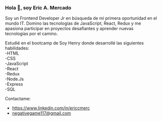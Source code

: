 ### Hola 👋, soy Eric A. Mercado 
  Soy un Frontend Developer Jr en búsqueda de mi primera oportunidad en el mundo IT. 
  Domino las tecnologías de JavaScript, React, Redux y me apasiona participar en proyectos desafiantes y aprender nuevas tecnologías por el camino. </br>
  
  Estudié en el bootcamp de Soy Henry donde desarrollé las siguientes habilidades: </br>
   -HTML </br>
   -CSS </br>
   -JavaScript </br>
   -React </br>
   -Redux </br>
   -Node.Js </br>
   -Express </br>
   -SQL </br>
   
  Contactame: </br>
  - https://www.linkedin.com/in/ericcmerc </br>
  - negativegame117@gmail.com

<!--
**EricWithC04/EricWithC04** is a ✨ _special_ ✨ repository because its `README.md` (this file) appears on your GitHub profile.

Here are some ideas to get you started:

- 🔭 I’m currently working on ...
- 🌱 I’m currently learning ...
- 👯 I’m looking to collaborate on ...
- 🤔 I’m looking for help with ...
- 💬 Ask me about ...
- 📫 How to reach me: ...
- 😄 Pronouns: ...
- ⚡ Fun fact: ...
-->
